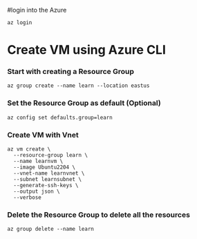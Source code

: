 #login into the Azure 

```
az login
```

# Create VM using Azure CLI
### Start with creating a Resource Group

```
az group create --name learn --location eastus
```

### Set the Resource Group as default (Optional)

```
az config set defaults.group=learn
```

### Create VM with Vnet

```
az vm create \
  --resource-group learn \
  --name learnvm \ 
  --image Ubuntu2204 \
  --vnet-name learnvnet \  
  --subnet learnsubnet \    
  --generate-ssh-keys \
  --output json \
  --verbose
```

### Delete the Resource Group to delete all the resources

```
az group delete --name learn
```

